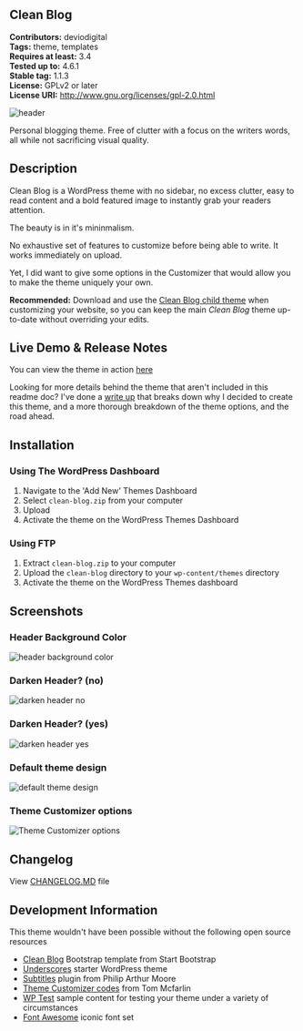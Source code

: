 Clean Blog
---
**Contributors:** deviodigital  
**Tags:** theme, templates  
**Requires at least:** 3.4  
**Tested up to:** 4.6.1  
**Stable tag:** 1.1.3  
**License:** GPLv2 or later  
**License URI:** http://www.gnu.org/licenses/gpl-2.0.html

![header](http://www.robertdevore.com/wp-content/uploads/2016/02/belajarcpp-header.jpg)

Personal blogging theme. Free of clutter with a focus on the writers words, all while not sacrificing visual quality.

## Description

Clean Blog is a WordPress theme with no sidebar, no excess clutter, easy to read content and a bold featured image to instantly grab your readers attention.

The beauty is in it's mininmalism.

No exhaustive set of features to customize before being able to write. It works immediately on upload.

Yet, I did want to give some options in the Customizer that would allow you to make the theme uniquely your own.

**Recommended:** Download and use the [Clean Blog child theme](https://github.com/deviodigital/belajarcpp-child) when customizing your website, so you can keep the main *Clean Blog* theme up-to-date without overriding your edits.

## Live Demo &amp; Release Notes

You can view the theme in action [here](http://www.deviodigital.com/demo/belajarcpp/)

Looking for more details behind the theme that aren't included in this readme doc? I've done a [write up](http://www.robertdevore.com/clean-blog-free-wordpress-theme) that breaks down why I decided to create this theme, and a more thorough breakdown of the theme options, and the road ahead.

## Installation

### Using The WordPress Dashboard

1. Navigate to the 'Add New' Themes Dashboard
1. Select `clean-blog.zip` from your computer
1. Upload
1. Activate the theme on the WordPress Themes Dashboard

### Using FTP

1. Extract `clean-blog.zip` to your computer
1. Upload the `clean-blog` directory to your `wp-content/themes` directory
1. Activate the theme on the WordPress Themes dashboard

## Screenshots

### Header Background Color

![header background color](http://www.robertdevore.com/wp-content/uploads/2016/02/belajarcpp-header-background-color.jpg)

### Darken Header? (no)

![darken header no](http://www.robertdevore.com/wp-content/uploads/2016/02/belajarcpp-darken-header-no.jpg)

### Darken Header? (yes)

![darken header yes](http://www.robertdevore.com/wp-content/uploads/2016/02/belajarcpp-darken-header-yes.jpg)

### Default theme design

![default theme design](http://www.robertdevore.com/wp-content/uploads/2015/08/customizer-home-intro.jpg)

### Theme Customizer options

![Theme Customizer options](http://www.robertdevore.com/wp-content/uploads/2015/08/customizer-options.jpg)

## Changelog

View [CHANGELOG.MD](https://github.com/deviodigital/belajarcpp/blob/master/CHANGELOG.md) file

## Development Information

This theme wouldn't have been possible without the following open source resources

* [Clean Blog](http://startbootstrap.com/template-overviews/clean-blog/) Bootstrap template from Start Bootstrap
* [Underscores](http://underscores.me/) starter WordPress theme
* [Subtitles](https://wordpress.org/plugins/subtitles/) plugin from Philip Arthur Moore
* [Theme Customizer codes](https://github.com/tommcfarlin/theme-customizer-example) from Tom Mcfarlin
* [WP Test](http://www.wptest.io/) sample content for testing your theme under a variety of circumstances
* [Font Awesome](http://www.fontawesome.io/) iconic font set
